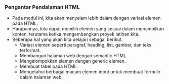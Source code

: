 ### Pengantar Pendalaman HTML

- Pada modul ini, kita akan menyelam lebih dalam dengan variasi elemen pada HTML.
- Harapannya, kita dapat memilih elemen yang sesuai dalam menampilkan konten, terutama ketika mengembangkan proyek latihan kita.
- Beberapa hal yang akan kita pelajari sebagai berikut.
  - Variasi elemen seperti paragraf, heading, list, gambar, dan teks terformat.
  - Membangun halaman web dengan semantic HTML.
  - Mengelompokkan elemen dengan generic elemen.
  - Membuat tabel pada HTML.
  - Mengetahui berbagai macam elemen input untuk membuat formulir dalam halaman web.
